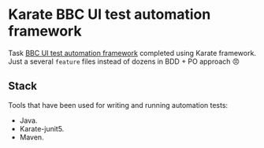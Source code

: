 # Karate BBC UI test automation framework

Task [BBC UI test automation framework](https://github.com/puzz3d-at-qa-projects/bbc-ui-test-framework) completed using Karate framework.  
Just a several `feature` files instead of dozens in BDD + PO approach :angry:

## Stack

Tools that have been used for writing and running automation tests: 
- Java.
- Karate-junit5.
- Maven.

